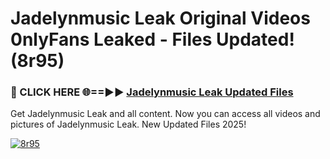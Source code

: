 # Jadelynmusic Leak Original Videos 0nlyFans Leaked - Files Updated! (8r95)

<h3>🔴 CLICK HERE 🌐==►► <a href="https://tinyurl.com/x26r9saj" rel="nofollow">Jadelynmusic Leak Updated Files</a></h3>

Get Jadelynmusic Leak and all content. Now you can access all videos and pictures of Jadelynmusic Leak. New Updated Files 2025!

[![8r95](https://i.imgur.com/LkgZPqh.gif)](https://tinyurl.com/x26r9saj)

